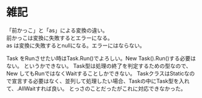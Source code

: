 # 雑記

「前かっこ」と「as」による変換の違い。  
前かっこは変換に失敗するとエラーになる。  
as は変換に失敗するとnullになる。エラーにはならない。  

Task
をRunさせたい時はTask.Run()でよろしい。New Task().Run()する必要はない。
というかできない。
Task型は処理の終了を判定するための型なので、New してもRunではなくWaitすることしかできない。
TaskクラスはStaticなので宣言する必要はなく、並列して処理したい場合、Taskの中にTask型を入れて、.AllWaitすれば良い。
とっさのことだったがこれに対応できなかった。
